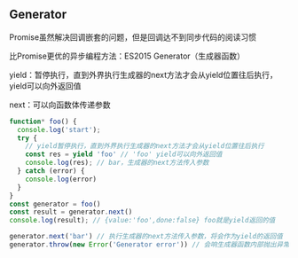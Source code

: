 ## Generator
Promise虽然解决回调嵌套的问题，但是回调达不到同步代码的阅读习惯

比Promise更优的异步编程方法：ES2015 Generator（生成器函数）

yield：暂停执行，直到外界执行生成器的next方法才会从yield位置往后执行，yield可以向外返回值

next：可以向函数体传递参数
```javascript
function* foo() {
  console.log('start');
  try {
    // yield暂停执行，直到外界执行生成器的next方法才会从yield位置往后执行
    const res = yield 'foo' // 'foo' yield可以向外返回值
    console.log(res); // bar，生成器的next方法传入参数
  } catch (error) {
    console.log(error)
  }
}
const generator = foo()
const result = generator.next()
console.log(result); // {value:'foo',done:false} foo就是yield返回的值

generator.next('bar') // 执行生成器的next方法传入参数，将会作为yield的返回值
generator.throw(new Error('Generator error')) // 会响生成器函数内部抛出异常
```
